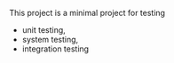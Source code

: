 This project is a minimal project for testing
* unit testing,
* system testing,
* integration testing

